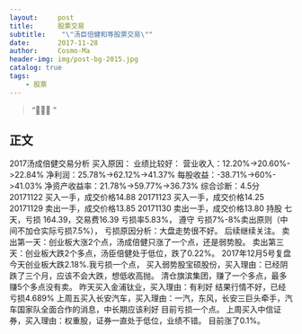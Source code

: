 ```yaml
---
layout:     post
title:      股票交易
subtitle:    "\"汤臣倍健和等股票交易\""
date:       2017-11-28
author:     Cosmo-Ma
header-img: img/post-bg-2015.jpg
catalog: true
tags:
    - 股票
---
```


> “🙉🙉🙉 ”

## 正文

2017﻿汤成倍健交易分析
买入原因：
业绩比较好：
营业收入：12.20%->20.60%->22.84%
净利润：25.78%->62.12%->41.37%
每股收益：-38.71%->60%->41.03%
净资产收益率：21.78%->59.77%->36.73%
综合诊断：4.5分
20171122 买入一手，成交价格14.88
20171123 买入一手，成交价格14.25
20171129 卖出一手，成交价格13.85
20171130 卖出一手，成交价格13.80
持股 七天，亏损 164.39，交易费16.39 亏损率5.83%，
遵守 亏损7%-8%卖出原则（中间不加仓实际亏损7.5%），
亏损原因分析：大盘走势很不好。
后续继续关注。
卖出第一天：创业板大涨2个点，汤成倍健只涨了一个点，还是弱势股。
卖出第三天：创业板大跌2个多点，汤臣倍健处于低位，跌了0.22%。
2017年12月5号复盘
今天创业板大跌2.18%.我亏损一个点，
买入弱势股宝硕股份，买入理由：已经阴跌了三个月，应该不会大跌，想低收高抛。
清仓旗滨集团，赚了一个多点，最多赚5个多点没有卖。
昨天买入金浦钛业，买入理由：有利好
结果行情不好，已经亏损4.689%
上周五买入长安汽车，买入理由：一汽，东风，长安三巨头牵手，汽车国家队全面合作的消息，中长期应该利好
目前亏损一个点。
上周买入中信证券，买入理由：权重股，证券一直处于低位，业绩不错。
目前涨了0.1%。
